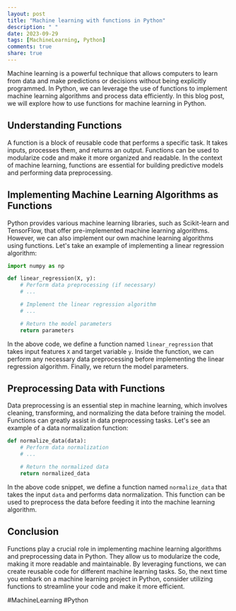 ```yaml
---
layout: post
title: "Machine learning with functions in Python"
description: " "
date: 2023-09-29
tags: [MachineLearning, Python]
comments: true
share: true
---
```


Machine learning is a powerful technique that allows computers to learn from data and make predictions or decisions without being explicitly programmed. In Python, we can leverage the use of functions to implement machine learning algorithms and process data efficiently. In this blog post, we will explore how to use functions for machine learning in Python.

## Understanding Functions

A function is a block of reusable code that performs a specific task. It takes inputs, processes them, and returns an output. Functions can be used to modularize code and make it more organized and readable. In the context of machine learning, functions are essential for building predictive models and performing data preprocessing.

## Implementing Machine Learning Algorithms as Functions

Python provides various machine learning libraries, such as Scikit-learn and TensorFlow, that offer pre-implemented machine learning algorithms. However, we can also implement our own machine learning algorithms using functions. Let's take an example of implementing a linear regression algorithm:

```python
import numpy as np

def linear_regression(X, y):
    # Perform data preprocessing (if necessary)
    # ...

    # Implement the linear regression algorithm
    # ...

    # Return the model parameters
    return parameters
```

In the above code, we define a function named `linear_regression` that takes input features `X` and target variable `y`. Inside the function, we can perform any necessary data preprocessing before implementing the linear regression algorithm. Finally, we return the model parameters.

## Preprocessing Data with Functions

Data preprocessing is an essential step in machine learning, which involves cleaning, transforming, and normalizing the data before training the model. Functions can greatly assist in data preprocessing tasks. Let's see an example of a data normalization function:

```python
def normalize_data(data):
    # Perform data normalization
    # ...

    # Return the normalized data
    return normalized_data
```

In the above code snippet, we define a function named `normalize_data` that takes the input `data` and performs data normalization. This function can be used to preprocess the data before feeding it into the machine learning algorithm.

## Conclusion

Functions play a crucial role in implementing machine learning algorithms and preprocessing data in Python. They allow us to modularize the code, making it more readable and maintainable. By leveraging functions, we can create reusable code for different machine learning tasks. So, the next time you embark on a machine learning project in Python, consider utilizing functions to streamline your code and make it more efficient.

#MachineLearning #Python